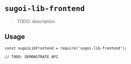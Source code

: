 # `sugoi-lib-frontend`

> TODO: description

## Usage

```
const sugoiLibFrontend = require('sugoi-lib-frontend');

// TODO: DEMONSTRATE API
```
